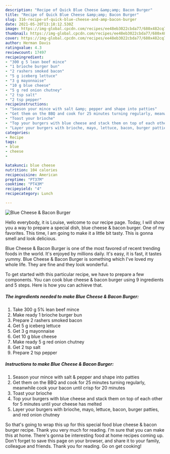 ```yaml
---
description: "Recipe of Quick Blue Cheese &amp;amp; Bacon Burger"
title: "Recipe of Quick Blue Cheese &amp;amp; Bacon Burger"
slug: 316-recipe-of-quick-blue-cheese-and-amp-bacon-burger
date: 2021-05-20T13:18:12.530Z
image: https://img-global.cpcdn.com/recipes/ee48eb3022cbda77/680x482cq70/blue-cheese-bacon-burger-recipe-main-photo.jpg
thumbnail: https://img-global.cpcdn.com/recipes/ee48eb3022cbda77/680x482cq70/blue-cheese-bacon-burger-recipe-main-photo.jpg
cover: https://img-global.cpcdn.com/recipes/ee48eb3022cbda77/680x482cq70/blue-cheese-bacon-burger-recipe-main-photo.jpg
author: Herman Davis
ratingvalue: 4.3
reviewcount: 17497
recipeingredient:
- "300 g 5 lean beef mince"
- "1 brioche burger bun"
- "2 rashers smoked bacon"
- "5 g iceberg lettuce"
- "3 g mayonnaise"
- "10 g blue cheese"
- "5 g red onion chutney"
- "2 tsp salt"
- "2 tsp pepper"
recipeinstructions:
- "Season your mince with salt &amp; pepper and shape into patties"
- "Get them on the BBQ and cook for 25 minutes turning regularly, meanwhile cook your bacon until crisp for 20 minutes"
- "Toast your brioche"
- "Top your burgers with blue cheese and stack them on top of each other for 5 minutes until your cheese has melted"
- "Layer your burgers with brioche, mayo, lettuce, bacon, burger patties, and red onion chutney"
categories:
- Recipe
tags:
- blue
- cheese
- 

katakunci: blue cheese  
nutrition: 104 calories
recipecuisine: American
preptime: "PT37M"
cooktime: "PT43M"
recipeyield: "4"
recipecategory: Lunch

---
```



![Blue Cheese &amp; Bacon Burger](https://img-global.cpcdn.com/recipes/ee48eb3022cbda77/680x482cq70/blue-cheese-bacon-burger-recipe-main-photo.jpg)

Hello everybody, it is Louise, welcome to our recipe page. Today, I will show you a way to prepare a special dish, blue cheese &amp; bacon burger. One of my favorites. This time, I am going to make it a little bit tasty. This is gonna smell and look delicious.

Blue Cheese &amp; Bacon Burger is one of the most favored of recent trending foods in the world. It's enjoyed by millions daily. It's easy, it is fast, it tastes yummy. Blue Cheese &amp; Bacon Burger is something which I've loved my whole life. They are fine and they look wonderful.




To get started with this particular recipe, we have to prepare a few components. You can cook blue cheese &amp; bacon burger using 9 ingredients and 5 steps. Here is how you can achieve that.

<!--inarticleads1-->

##### The ingredients needed to make Blue Cheese &amp; Bacon Burger:

1. Take 300 g 5% lean beef mince
1. Make ready 1 brioche burger bun
1. Prepare 2 rashers smoked bacon
1. Get 5 g iceberg lettuce
1. Get 3 g mayonnaise
1. Get 10 g blue cheese
1. Make ready 5 g red onion chutney
1. Get 2 tsp salt
1. Prepare 2 tsp pepper




<!--inarticleads2-->

##### Instructions to make Blue Cheese &amp; Bacon Burger:

1. Season your mince with salt &amp; pepper and shape into patties
1. Get them on the BBQ and cook for 25 minutes turning regularly, meanwhile cook your bacon until crisp for 20 minutes
1. Toast your brioche
1. Top your burgers with blue cheese and stack them on top of each other for 5 minutes until your cheese has melted
1. Layer your burgers with brioche, mayo, lettuce, bacon, burger patties, and red onion chutney




So that's going to wrap this up for this special food blue cheese &amp; bacon burger recipe. Thank you very much for reading. I'm sure that you can make this at home. There's gonna be interesting food at home recipes coming up. Don't forget to save this page on your browser, and share it to your family, colleague and friends. Thank you for reading. Go on get cooking!
